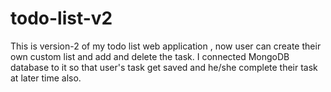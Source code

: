 # todo-list-v2
This is version-2 of my todo list web application , now user can create their own custom list and add and delete the task. I connected MongoDB database to it so that user's task get saved and he/she complete their task at later time also.
